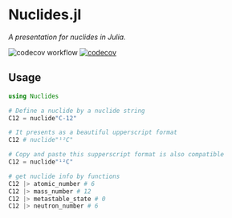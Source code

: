 # Nuclides.jl

*A presentation for nuclides in Julia.*

![codecov workflow][codecov-workflow-img]
[![codecov][codecov-img]][codecov-url]

[codecov-workflow-img]: https://github.com/HaoxuanGuo/Nuclides.jl/actions/workflows/codecov.yml/badge.svg

[codecov-img]: https://codecov.io/gh/HaoxuanGuo/Nuclides.jl/branch/main/graph/badge.svg?token=MsF281T0ln
[codecov-url]: https://codecov.io/gh/HaoxuanGuo/Nuclides.jl

## Usage

```julia
using Nuclides

# Define a nuclide by a nuclide string
C12 = nuclide"C-12"

# It presents as a beautiful upperscript format
C12 # nuclide"¹²C"

# Copy and paste this supperscript format is also compatible
C12 = nuclide"¹²C"

# get nuclide info by functions
C12 |> atomic_number # 6
C12 |> mass_number # 12
C12 |> metastable_state # 0
C12 |> neutron_number # 6
```
